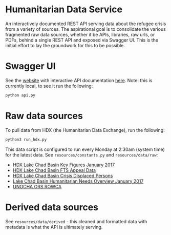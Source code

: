 # Humanitarian Data Service
An interactively documented REST API serving data about the refugee crisis from a variety of sources.
The aspirational goal is to consolidate the various fragmented raw data sources, whether it be APIs, libraries, raw urls, or PDFs, behind a single REST API and exposed via Swagger UI.
This is the initial effort to lay the groundwork for this to be possible.

# Swagger UI
See the [website](http://127.0.0.1:5000) with interactive API documentation [here](http://127.0.0.1:5000/apidocs/index.html). 
Note: this is currently local, to see it run the following:
```sh
python api.py
```

# Raw data sources
To pull data from HDX (the Humanitarian Data Exchange), run the following:
```sh
python3 run_hdx.py
```
This data script is configured to run every Monday at 2:30am (system time) for the latest data.
See `resources/constants.py` and `resources/data/raw`:
- [HDX Lake Chad Basin Key Figures January 2017](https://data.humdata.org/dataset/lake-chad-basin-key-figures-january-2017)
- [HDX Lake Chad Basin FTS Appeal Data](https://data.humdata.org/dataset/lake-chad-basin-fts-appeal-data)
- [HDX Lake Chad Basin Crisis Displaced Persons](https://data.humdata.org/dataset/lcb-displaced)
- [Lake Chad Basin Humanitarian Needs Overview January 2017](https://www.humanitarianresponse.info/system/files/documents/files/lcb_hnro_2017-en-final.pdf)
- [UNOCHA ORS ROWCA](http://ors.ocharowca.info/api/v2/KeyFigures/KeyFiguresLakeChad.ashx?country=4,8,9,3&subcat=9,10,4&datefrom=01-01-2016&dateto=21-02-2017&inclids=yes&final=1&format=json&lng=en)

# Derived data sources
See `resources/data/derived` - this cleaned and formatted data with metadata is what the API is ultimately serving.
